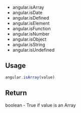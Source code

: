 - angular.isArray
- angular.isDate
- angular.isDefined
- angular.isElement
- angular.isFunction
- angular.isNumber
- angular.isObject
- angular.isString
- angular.isUndefined


## Usage
```js
angular.isArray(value)
```

## Return
boolean - True if value is an Array